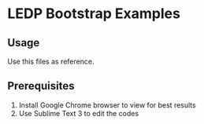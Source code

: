 # LEDP Bootstrap Examples

## Usage
Use this files as reference.

## Prerequisites
1. Install Google Chrome browser to view for best results
2. Use Sublime Text 3 to edit the codes
